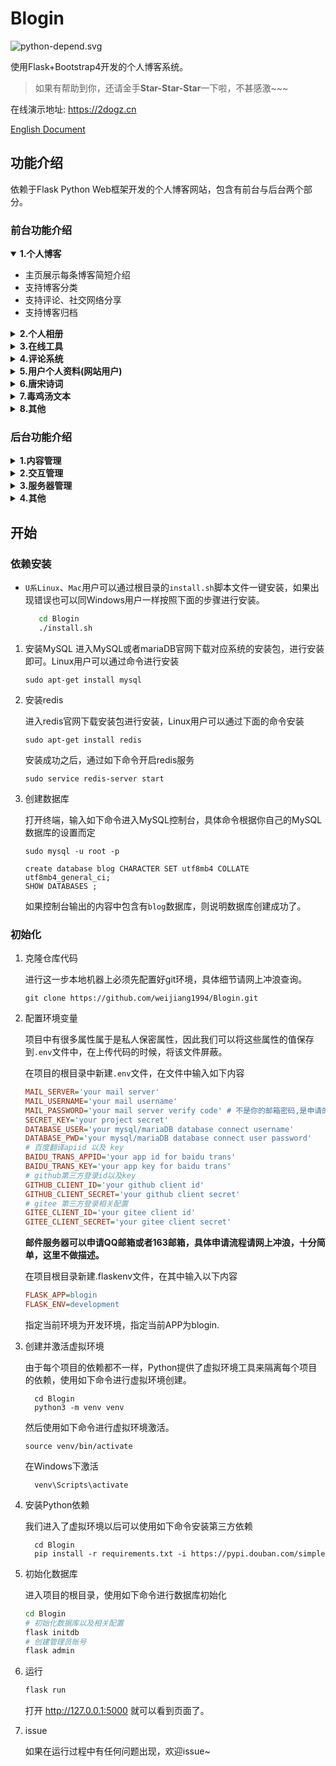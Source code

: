 # Blogin

![python-depend.svg](https://7.dusays.com/2020/12/11/507ca007c94c0.svg)

使用Flask+Bootstrap4开发的个人博客系统。

> 如果有帮助到你，还请金手**Star-Star-Star**一下啦，不甚感激~~~
   
在线演示地址: https://2dogz.cn

[English Document](https://github.com/weijiang1994/Blogin/blob/master/README-EN.md)
## 功能介绍

依赖于Flask Python Web框架开发的个人博客网站，包含有前台与后台两个部分。
### 前台功能介绍

<details open>
  <summary><b>1.个人博客</b></summary>
<div align="left">
    <ul>
    <li>主页展示每条博客简短介绍</li>
    <li>支持博客分类</li>
    <li>支持评论、社交网络分享</li>
    <li>支持博客归档</li>
    </ul>
</div>
</details>
<details>
  <summary><b>2.个人相册</b></summary>
<div align="left">
    <ul>
    <li>支持tag标签</li>
    <li>支持评论点赞</li>
    <li>支持社交账号分享</li>
    </ul>
</div>
</details>

<details>
  <summary><b>3.在线工具</b></summary>
<div align="left">
    <ul>
    <li>在线词云图生成工具</li>
    <li>多端翻译工具</li>
    <li>唐宋诗词查询工具</li>
    <li>在线OCR工具</li>
    <li>在线IP真实地址查询工具</li>
    </ul>
</div>
</details>

<details>
  <summary><b>4.评论系统</b></summary>
<div align="left">
    <ul>
    <li>支持评论、删除、举报功能</li>
    <li>支持评论子回复功能</li>
    </ul>
</div>
</details>

<details>
  <summary><b>5.用户个人资料(网站用户)</b></summary>
<div align="left">
    <ul>
    <li>用户个人动态展示</li>
    <li>未读消息提醒(有人回复你的评论)</li>
    <li>修改个人资料、密码</li>
    <li>登录日志记录(包括实际登录地点)</li>
    </ul>
</div>
</details>

<details>
  <summary><b>6.唐宋诗词</b></summary>
<div align="left">
    <ul>
    <li>随机显示一首唐宋诗</li>
    <li>随机显示一首宋词</li>
    <li>提供获取诗词的API接口</li>
    </ul>
</div>
</details>


<details>
  <summary><b>7.毒鸡汤文本</b></summary>
<div align="left">
    <ul>
    <li>随机一条毒鸡汤文案</li>
    <li>提供获取毒鸡汤文案的API接口</li>
    </ul>
</div>
</details>


<details>
  <summary><b>8.其他</b></summary>
<div align="left">
    <ul>
    <li>支持个人计划制定</li>
    <li>支持近三个月contribute热力图显示</li>
    <li>网站更新里程碑记录</li>
    </ul>
</div>
</details>

### 后台功能介绍

<details>
  <summary><b>1.内容管理</b></summary>
<div align="left">
    <ul>
    <p>博客管理</p>
    <ul>
        <li>新增博客</li>
        <li>编辑博客</li>
        <li>删除博客(前台屏蔽)</li>
    </ul>
    </ul>
    <ul>
    <p>相册管理</p>
    <ul>
        <li>新增照片</li>
        <li>编辑照片</li>
        <li>删除照片(前台屏蔽)</li>
    </ul>
    </ul>
    <ul>
    <p>文学相关</p>
    <ul>
        <p>唐宋诗词</p>
        <ul>
        <li>编辑唐宋诗词(待开发)</li>
        <li>新增唐宋诗词(待开发)</li>
        </ul>
    </ul>
    <ul>
        <p>毒鸡汤文案</p>
        <ul>
        <li>编辑毒鸡汤</li>
        <li>新增毒鸡汤</li>
        </ul>
    </ul>
    </ul>
    <ul>
    <p>个人计划</p>
    <ul>
        <li>新增个人近期计划</li>
        <li>修改个人近期计划</li>
        <li>完成个人近期计划</li>
    </ul>
    </ul>
</div>
</details>

<details>
<summary><b>2.交互管理</b></summary>
<div align="left">
    <ul>
    <p>评论管理</p>
    <ul>
    <li>查看评论</li>
    <li>删除评论(前台屏蔽)</li>
    </ul>
    </ul>
    <ul>
    <p>用户管理</p>
    <ul>
    <li>查看用户</li>
    <li>禁用用户(禁止登录)</li>
    <li>权限设置(管理员/用户)</li>
    </ul>
    </ul>
</div>
</details>

<details>
<summary><b>3.服务器管理</b></summary>
<div align="left">
    <ul>
    <p>服务器运行状态</p>
    <ul>
    <li>CPU占用比</li>
    <li>内存占用比</li>
    <li>网络收发占用</li>
    </ul>
    </ul>
    <ul>
    <p>运行日志</p>
    <ul>
    <li>nginx日志查看</li>
    <li>app错误日志查看</li>
    <li>nginx错误日志查看</li>
    </ul>
    </ul>
</div>
</details>

<details>
<summary><b>4.其他</b></summary>
<div align="left">
    <ul>
    <p>友链</p>
    <ul>
    <li>新增友链</li>
    <li>遗弃友链里程碑</li>
    </ul>
    </ul>
    <ul>
    <p>里程碑</p>
    <ul>
    <li>新增里程碑</li>
    <li>遗弃里程碑</li>
    </ul>
    </ul>
</div>
</details>


## 开始

### 依赖安装
* `U系Linux`、`Mac`用户可以通过根目录的`install.sh`脚本文件一键安装，如果出现错误也可以同Windows用户一样按照下面的步骤进行安装。
   ```bash
      cd Blogin
      ./install.sh
   ```


1. 安装MySQL
    进入MySQL或者mariaDB官网下载对应系统的安装包，进行安装即可。Linux用户可以通过命令进行安装
    
    ```shell script
    sudo apt-get install mysql
    ```
    
2. 安装redis

   进入redis官网下载安装包进行安装，Linux用户可以通过下面的命令安装

   ```shell script
   sudo apt-get install redis
   ```

   安装成功之后，通过如下命令开启redis服务

   ```shell script
   sudo service redis-server start
   ```

3. 创建数据库

   打开终端，输入如下命令进入MySQL控制台，具体命令根据你自己的MySQL数据库的设置而定

   ```shell script
   sudo mysql -u root -p
   ```

   ```mysql
   create database blog CHARACTER SET utf8mb4 COLLATE utf8mb4_general_ci;
   SHOW DATABASES ;
   ```

   如果控制台输出的内容中包含有`blog`数据库，则说明数据库创建成功了。
### 初始化

1. 克隆仓库代码

   进行这一步本地机器上必须先配置好git环境，具体细节请网上冲浪查询。

   ```shell script
   git clone https://github.com/weijiang1994/Blogin.git
   ```

2. 配置环境变量

   项目中有很多属性属于是私人保密属性，因此我们可以将这些属性的值保存到`.env`文件中，在上传代码的时候，将该文件屏蔽。

   在项目的根目录中新建`.env`文件，在文件中输入如下内容

   ```ini
   MAIL_SERVER='your mail server'
   MAIL_USERNAME='your mail username'
   MAIL_PASSWORD='your mail server verify code' # 不是你的邮箱密码,是申请的邮箱秘钥
   SECRET_KEY='your project secret'
   DATABASE_USER='your mysql/mariaDB database connect username'
   DATABASE_PWD='your mysql/mariaDB database connect user password'
   # 百度翻译apiid 以及 key
   BAIDU_TRANS_APPID='your app id for baidu trans'
   BAIDU_TRANS_KEY='your app key for baidu trans'
   # github第三方登录id以及key
   GITHUB_CLIENT_ID='your github client id'
   GITHUB_CLIENT_SECRET='your github client secret'
   # gitee 第三方登录相关配置
   GITEE_CLIENT_ID='your gitee client id'
   GITEE_CLIENT_SECRET='your gitee client secret'
   ```

   **邮件服务器可以申请QQ邮箱或者163邮箱，具体申请流程请网上冲浪，十分简单，这里不做描述。**
   
   在项目根目录新建.flaskenv文件，在其中输入以下内容
   ```ini
   FLASK_APP=blogin
   FLASK_ENV=development
   ```
   指定当前环境为开发环境，指定当前APP为blogin.
   
3. 创建并激活虚拟环境

   由于每个项目的依赖都不一样，Python提供了虚拟环境工具来隔离每个项目的依赖，使用如下命令进行虚拟环境创建。

   ```shell
     cd Blogin
     python3 -m venv venv
   ```

   然后使用如下命令进行虚拟环境激活。

   ```shell
   source venv/bin/activate
   ```

   在Windows下激活

   ```shell
     venv\Scripts\activate
   ```

4. 安装Python依赖

   我们进入了虚拟环境以后可以使用如下命令安装第三方依赖

   ```shell
     cd Blogin
     pip install -r requirements.txt -i https://pypi.douban.com/simple
   ```

5. 初始化数据库

   进入项目的根目录，使用如下命令进行数据库初始化

   ```bash
   cd Blogin
   # 初始化数据库以及相关配置
   flask initdb
   # 创建管理员账号
   flask admin
   ```

6. 运行

   ```bash
   flask run
   ```
   打开 http://127.0.0.1:5000 就可以看到页面了。

   
7. issue

   如果在运行过程中有任何问题出现，欢迎issue~
